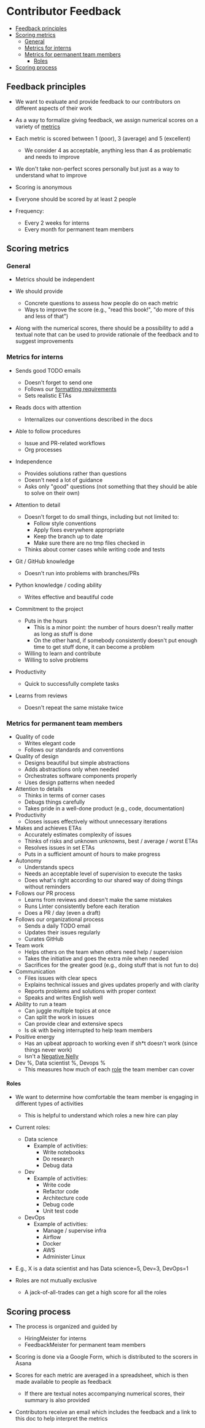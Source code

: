 # Contributor Feedback

<!-- toc -->

- [Feedback principles](#feedback-principles)
- [Scoring metrics](#scoring-metrics)
  * [General](#general)
  * [Metrics for interns](#metrics-for-interns)
  * [Metrics for permanent team members](#metrics-for-permanent-team-members)
    + [Roles](#roles)
- [Scoring process](#scoring-process)

<!-- tocstop -->

## Feedback principles

- We want to evaluate and provide feedback to our contributors on different
  aspects of their work

- As a way to formalize giving feedback, we assign numerical scores on a variety
  of [metrics](#scoring-metrics)

- Each metric is scored between 1 (poor), 3 (average) and 5 (excellent)
  - We consider 4 as acceptable, anything less than 4 as problematic and needs
    to improve

- We don't take non-perfect scores personally but just as a way to understand
  what to improve

- Scoring is anonymous

- Everyone should be scored by at least 2 people

- Frequency:
  - Every 2 weeks for interns
  - Every month for permanent team members

## Scoring metrics

### General

- Metrics should be independent

- We should provide
  - Concrete questions to assess how people do on each metric
  - Ways to improve the score (e.g., "read this book!", "do more of this and
    less of that")

- Along with the numerical scores, there should be a possibility to add a
  textual note that can be used to provide rationale of the feedback and to
  suggest improvements

### Metrics for interns

- Sends good TODO emails
  - Doesn't forget to send one
  - Follows our
    [formatting requirements](/docs/work_organization/all.team_collaboration.how_to_guide.md#morning-todo-email)
  - Sets realistic ETAs

- Reads docs with attention
  - Internalizes our conventions described in the docs

- Able to follow procedures
  - Issue and PR-related workflows
  - Org processes

- Independence
  - Provides solutions rather than questions
  - Doesn't need a lot of guidance
  - Asks only "good" questions (not something that they should be able to solve
    on their own)

- Attention to detail
  - Doesn't forget to do small things, including but not limited to:
    - Follow style conventions
    - Apply fixes everywhere appropriate
    - Keep the branch up to date
    - Make sure there are no tmp files checked in
  - Thinks about corner cases while writing code and tests

- Git / GitHub knowledge
  - Doesn't run into problems with branches/PRs

- Python knowledge / coding ability
  - Writes effective and beautiful code

- Commitment to the project
  - Puts in the hours
    - This is a minor point: the number of hours doesn't really matter as long
      as stuff is done
    - On the other hand, if somebody consistently doesn't put enough time to get
      stuff done, it can become a problem
  - Willing to learn and contribute
  - Willing to solve problems

- Productivity
  - Quick to successfully complete tasks

- Learns from reviews
  - Doesn't repeat the same mistake twice

### Metrics for permanent team members

- Quality of code
  - Writes elegant code
  - Follows our standards and conventions
- Quality of design
  - Designs beautiful but simple abstractions
  - Adds abstractions only when needed
  - Orchestrates software components properly
  - Uses design patterns when needed
- Attention to details
  - Thinks in terms of corner cases
  - Debugs things carefully
  - Takes pride in a well-done product (e.g., code, documentation)
- Productivity
  - Closes issues effectively without unnecessary iterations
- Makes and achieves ETAs
  - Accurately estimates complexity of issues
  - Thinks of risks and unknown unknowns, best / average / worst ETAs
  - Resolves issues in set ETAs
  - Puts in a sufficient amount of hours to make progress
- Autonomy
  - Understands specs
  - Needs an acceptable level of supervision to execute the tasks
  - Does what's right according to our shared way of doing things without
    reminders
- Follows our PR process
  - Learns from reviews and doesn't make the same mistakes
  - Runs Linter consistently before each iteration
  - Does a PR / day (even a draft)
- Follows our organizational process
  - Sends a daily TODO email
  - Updates their issues regularly
  - Curates GitHub
- Team work
  - Helps others on the team when others need help / supervision
  - Takes the initiative and goes the extra mile when needed
  - Sacrifices for the greater good (e.g., doing stuff that is not fun to do)
- Communication
  - Files issues with clear specs
  - Explains technical issues and gives updates properly and with clarity
  - Reports problems and solutions with proper context
  - Speaks and writes English well
- Ability to run a team
  - Can juggle multiple topics at once
  - Can split the work in issues
  - Can provide clear and extensive specs
  - Is ok with being interrupted to help team members
- Positive energy
  - Has an upbeat approach to working even if sh\*t doesn't work (since things
    never work)
  - Isn't a
    [<span class="underline">Negative Nelly</span>](https://www.urbandictionary.com/define.php?term=negative%20nelly)
- Dev %, Data scientist %, Devops %
  - This measures how much of each [role](#roles) the team member can cover

#### Roles

- We want to determine how comfortable the team member is engaging in different
  types of activities
  - This is helpful to understand which roles a new hire can play

- Current roles:
  - Data science
    - Example of activities:
      - Write notebooks
      - Do research
      - Debug data
  - Dev
    - Example of activities:
      - Write code
      - Refactor code
      - Architecture code
      - Debug code
      - Unit test code
  - DevOps
    - Example of activities:
      - Manage / supervise infra
      - Airflow
      - Docker
      - AWS
      - Administer Linux

- E.g., X is a data scientist and has Data science=5, Dev=3, DevOps=1
- Roles are not mutually exclusive
  - A jack-of-all-trades can get a high score for all the roles

## Scoring process

- The process is organized and guided by
  - HiringMeister for interns
  - FeedbackMeister for permanent team members

- Scoring is done via a Google Form, which is distributed to the scorers in
  Asana

- Scores for each metric are averaged in a spreadsheet, which is then made
  available to people as feedback
  - If there are textual notes accompanying numerical scores, their summary is
    also provided

- Contributors receive an email which includes the feedback and a link to this
  doc to help interpret the metrics
